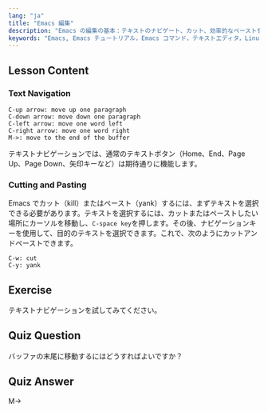 ```yaml
---
lang: "ja"
title: "Emacs 編集"
description: "Emacs の編集の基本：テキストのナビゲート、カット、効率的なペーストを学びます。この初心者向けのガイドは、Linux で Emacs の必須コマンドを習得するのに役立ちます。"
keywords: "Emacs, Emacs チュートリアル，Emacs コマンド，テキストエディタ，Linux エディタ，Emacs ナビゲーション，初心者 Emacs, Emacs ガイド"
---
```


## Lesson Content

### Text Navigation

```
C-up arrow: move up one paragraph
C-down arrow: move down one paragraph
C-left arrow: move one word left
C-right arrow: move one word right
M->: move to the end of the buffer
```

テキストナビゲーションでは、通常のテキストボタン（Home、End、Page Up、Page Down、矢印キーなど）は期待通りに機能します。

### Cutting and Pasting

Emacs でカット（kill）またはペースト（yank）するには、まずテキストを選択できる必要があります。テキストを選択するには、カットまたはペーストしたい場所にカーソルを移動し、`C-space key`を押します。その後、ナビゲーションキーを使用して、目的のテキストを選択できます。これで、次のようにカットアンドペーストできます。

```
C-w: cut
C-y: yank
```

## Exercise

テキストナビゲーションを試してみてください。

## Quiz Question

バッファの末尾に移動するにはどうすればよいですか？

## Quiz Answer

M->
